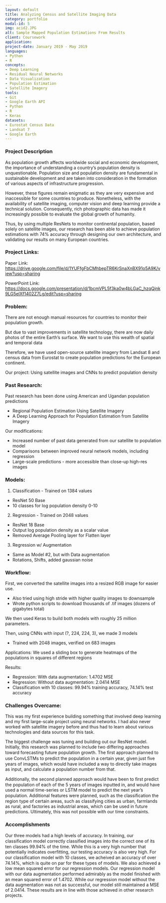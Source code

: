 ```yaml
---
layout: default
title: Analyzing Census and Satellite Imaging Data
category: portfolio
modal-id: 5
img: acid2.JPG
alt: Sample Mapped Population Estimations From Results
client: Coursework
application: 
project-date: January 2019 - May 2019
languages:
- Python
- R
concepts:
- Deep Learning
- Residual Neural Networks
- Data Visualization
- Population Estimation
- Satellite Imagery
tools:
- Git
- Google Earth API
- Python
- R
- Keras
datasets:
- Eurostat Census Data
- Landsat 7
- Google Earth
---
```


### Project Description

As population growth affects worldwide social and economic development, the importance of understanding a country’s population density is unquestionable. Population size and population density are fundamental in sustainable development and are taken into consideration in the formation of various aspects of infrastructure progression. 

However, these figures remain enigmatic as they are very expensive and inaccessible for some countries to produce. Nonetheless, with the availability of satellite imaging, computer vision and deep learning provide a technical solution. Consequently, rich photographic data has made it increasingly possible to evaluate the global growth of humanity. 

Thus, by using multiple ResNets to monitor continental population, based solely on satellite images, our research has been able to achieve population estimations with 74% accuracy through designing our own architecture, and validating our results on many European countries. 

### Project Links:

Paper Link: https://drive.google.com/file/d/1YUFfgFbCMhbepTR6KrSnaXnBX91o5A9K/view?usp=sharing

PowerPoint Link: https://docs.google.com/presentation/d/1bcmVPL5f3ka0w4bLGaC_hzqQjnk9LG5elXf1402Z7Lg/edit?usp=sharing


### Problem:

There are not enough manual resources for countries to monitor their population growth.

But due to vast improvements in satellite technology, there are now daily photos of the entire Earth’s surface. We want to use this wealth of spatial and temporal data

Therefore, we have used open-source satellite imagery from Landsat 8 and census data from Eurostat to create population predictions for the European continent.

Our project: Using satellite images and CNNs to predict population density

### Past Research:

Past research has been done using American and Ugandan population predictions

* Regional Population Estimation Using Satellite Imagery
* A Deep Learning Approach for Population Estimation from Satellite Imagery

Our modifications:

* Increased number of past data generated from our satellite to population model
* Comparisons between improved neural network models, including regression
* Large-scale predictions - more accessible than close-up high-res images

### Models:

1) Classification - Trained on 1384 values

* ResNet 50 Base
* 10 classes for log population density 0-10

2) Regression - Trained on 2048 values

* ResNet 18 Base
* Output log population density as a scalar value
* Removed Average Pooling layer for Flatten layer

3) Regression w/ Augmentation
* Same as Model #2, but with Data augmentation
* Rotations, Shifts, added gaussian noise

### Workflow:

First, we converted the satellite images into a resized RGB image for easier use.

* Also tried using high stride with higher quality images to downsample
* Wrote python scripts to download thousands of .tif images (dozens of gigabytes total)

We then used Keras to build both models with roughly 25 million parameters. 

Then, using CNNs with input (?, 224, 224, 3), we made 3 models

* Trained with 2048 images, verified on 683 images

Applications: We used a sliding box to generate heatmaps of the populations in squares of different regions

Results: 

* Regression: With data augmentation: 1.4702 MSE
* Regression: Without data augmentation: 2.0414 MSE
* Classification with 10 classes: 99.94% training accuracy, 74.14% test accuracy



### Challenges Overcame:

This was my first experience building something that involved deep learning and my first large-scale project using neural networks. I had also never worked with satellite imagery before and thus had to learn about various technologies and data sources for this task. 

The biggest challenge was tuning and building out our ResNet model. Initially, this research was planned to include two differing approaches toward forecasting future population growth. The ﬁrst approach planned to use ConvLSTMs to predict the population in a certain year, given just ﬁve years of images, which would have included a way to directly take images as input, and calculate a population number from that. 

Additionally, the second planned approach would have been to ﬁrst predict the population of each of the 5 years of images inputted in, and would have used a normal time-series or LSTM model to predict the next year’s population. Additional features were planned, such as the classiﬁcation the region type of certain areas, such as classifying cities as urban, farmlands as rural, and factories as industrial areas, which can be used in future predictions. Ultimately, this was not possible with our time constraints.


### Accomplishments

Our three models had a high levels of accuracy. In training, our classiﬁcation model correctly classiﬁed images into the correct one of its ten classes 99.94% of the time. While this is a very high number that potentially indicates overfitting, our testing accuracy is also very high. For our classiﬁcation model with 10 classes, we acheived an accuracy of over 74.14%, which is quite on par for these types of models. We also achieved a low mean squared error for our regression models. Our regression model with our data augmentation performed admirably as the model ﬁnished with an mean squared error of 1.4702. While our regression model without the data augmentation was not as successful, our model still maintained a MSE of 2.0414. These results are in line with those achieved in other research projects.

